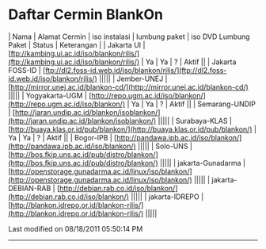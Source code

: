 # Daftar Cermin BlankOn
                                                                     
| Nama    | Alamat Cermin                                   | iso instalasi | lumbung paket | iso DVD Lumbung Paket | Status | Keterangan |
| Jakarta UI | ​[ftp://kambing.ui.ac.id/iso/blankon/rilis/](ftp://kambing.ui.ac.id/iso/blankon/rilis/)    | Ya      |  Ya   |   ?  |     Aktif ||
| Jakarta FOSS-ID | ​[ftp://dl2.foss-id.web.id/iso/blankon/rilis/](ftp://dl2.foss-id.web.id/iso/blankon/rilis/) |||||
| Jember-UNEJ | ​[http://mirror.unej.ac.id/blankon-cd/](http://mirror.unej.ac.id/blankon-cd/) |||||
| Yogyakarta-UGM | ​[http://repo.ugm.ac.id/iso/blankon/](http://repo.ugm.ac.id/iso/blankon/)          |  Ya    |    Ya  |    ?     |  Aktif ||
| Semarang-UNDIP  | ​[http://jaran.undip.ac.id/blankon/isoblankon/](http://jaran.undip.ac.id/blankon/isoblankon/) |||||
| Surabaya-KLAS  | ​[http://buaya.klas.or.id/pub/blankon/](http://buaya.klas.or.id/pub/blankon/)        |  Ya    |    Ya  |    ?     |  Aktif ||
| Bogor-IPB  | ​[http://pandawa.ipb.ac.id/iso/blankon/](http://pandawa.ipb.ac.id/iso/blankon/) |||||
| Solo-UNS   | ​[http://bos.fkip.uns.ac.id/pub/distro/blankon/](http://bos.fkip.uns.ac.id/pub/distro/blankon/) |||||
| jakarta-Gunadarma  |  ​[http://openstorage.gunadarma.ac.id/linux/iso/blankon/](http://openstorage.gunadarma.ac.id/linux/iso/blankon/) |||||
| jakarta-DEBIAN-RAB  |  ​[http://debian.rab.co.id/iso/blankon/](http://debian.rab.co.id/iso/blankon/) |||||
| jakarta-IDREPO   | ​[http://blankon.idrepo.or.id/blankon-rilis/](http://blankon.idrepo.or.id/blankon-rilis/) |||||

Last modified on 08/18/2011 05:50:14 PM

---
 
